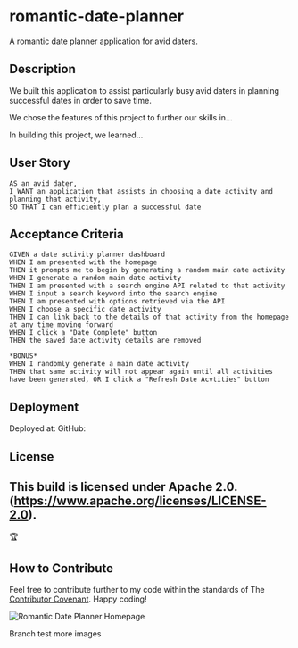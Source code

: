 # romantic-date-planner
 A romantic date planner application for avid daters.

## Description

We built this application to assist particularly busy avid daters in planning successful dates in order to save time. 

We chose the features of this project to further our skills in...

In building this project, we learned...

## User Story

```
AS an avid dater,
I WANT an application that assists in choosing a date activity and planning that activity,
SO THAT I can efficiently plan a successful date
```

## Acceptance Criteria

```
GIVEN a date activity planner dashboard
WHEN I am presented with the homepage
THEN it prompts me to begin by generating a random main date activity
WHEN I generate a random main date activity
THEN I am presented with a search engine API related to that activity
WHEN I input a search keyword into the search engine
THEN I am presented with options retrieved via the API
WHEN I choose a specific date activity
THEN I can link back to the details of that activity from the homepage at any time moving forward
WHEN I click a "Date Complete" button
THEN the saved date activity details are removed

*BONUS*
WHEN I randomly generate a main date activity
THEN that same activity will not appear again until all activities have been generated, OR I click a "Refresh Date Acvtities" button
```

## Deployment

Deployed at: 
GitHub: 

## License
This build is licensed under Apache 2.0. (https://www.apache.org/licenses/LICENSE-2.0).
---
🏆 
## How to Contribute
Feel free to contribute further to my code within the standards of The [Contributor Covenant](https://www.contributor-covenant.org/). Happy coding!

![Romantic Date Planner Homepage](./assets/images/dummydummy.png)

Branch test
more images

